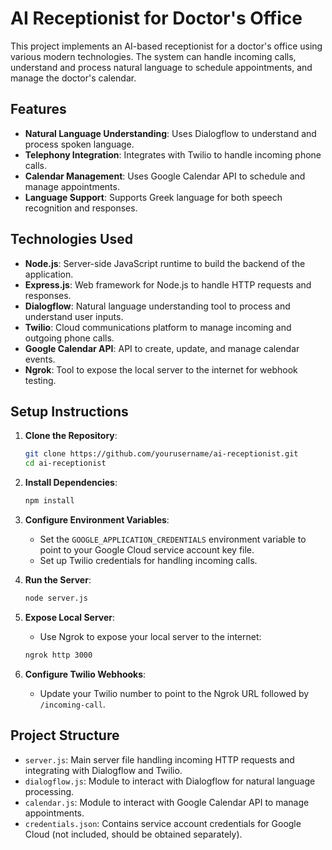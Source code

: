 # AI Receptionist for Doctor's Office

This project implements an AI-based receptionist for a doctor's office using various modern technologies. The system can handle incoming calls, understand and process natural language to schedule appointments, and manage the doctor's calendar.

## Features

- **Natural Language Understanding**: Uses Dialogflow to understand and process spoken language.
- **Telephony Integration**: Integrates with Twilio to handle incoming phone calls.
- **Calendar Management**: Uses Google Calendar API to schedule and manage appointments.
- **Language Support**: Supports Greek language for both speech recognition and responses.

## Technologies Used

- **Node.js**: Server-side JavaScript runtime to build the backend of the application.
- **Express.js**: Web framework for Node.js to handle HTTP requests and responses.
- **Dialogflow**: Natural language understanding tool to process and understand user inputs.
- **Twilio**: Cloud communications platform to manage incoming and outgoing phone calls.
- **Google Calendar API**: API to create, update, and manage calendar events.
- **Ngrok**: Tool to expose the local server to the internet for webhook testing.

## Setup Instructions

1. **Clone the Repository**:
    ```bash
    git clone https://github.com/yourusername/ai-receptionist.git
    cd ai-receptionist
    ```

2. **Install Dependencies**:
    ```bash
    npm install
    ```

3. **Configure Environment Variables**:
    - Set the `GOOGLE_APPLICATION_CREDENTIALS` environment variable to point to your Google Cloud service account key file.
    - Set up Twilio credentials for handling incoming calls.

4. **Run the Server**:
    ```bash
    node server.js
    ```

5. **Expose Local Server**:
    - Use Ngrok to expose your local server to the internet:
    ```bash
    ngrok http 3000
    ```

6. **Configure Twilio Webhooks**:
    - Update your Twilio number to point to the Ngrok URL followed by `/incoming-call`.

## Project Structure

- `server.js`: Main server file handling incoming HTTP requests and integrating with Dialogflow and Twilio.
- `dialogflow.js`: Module to interact with Dialogflow for natural language processing.
- `calendar.js`: Module to interact with Google Calendar API to manage appointments.
- `credentials.json`: Contains service account credentials for Google Cloud (not included, should be obtained separately).

